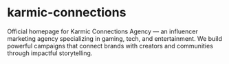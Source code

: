 # karmic-connections
Official homepage for Karmic Connections Agency — an influencer marketing agency specializing in gaming, tech, and entertainment. We build powerful campaigns that connect brands with creators and communities through impactful storytelling.
